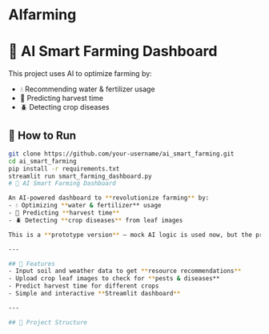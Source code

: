 # AIfarming
# 🌱 AI Smart Farming Dashboard

This project uses AI to optimize farming by:
- 💧 Recommending water & fertilizer usage  
- 📅 Predicting harvest time  
- 🪲 Detecting crop diseases  

## 🚀 How to Run
```bash
git clone https://github.com/your-username/ai_smart_farming.git
cd ai_smart_farming
pip install -r requirements.txt
streamlit run smart_farming_dashboard.py
# 🌱 AI Smart Farming Dashboard

An AI-powered dashboard to **revolutionize farming** by:
- 💧 Optimizing **water & fertilizer** usage  
- 📅 Predicting **harvest time**  
- 🪲 Detecting **crop diseases** from leaf images  

This is a **prototype version** — mock AI logic is used now, but the project is designed to integrate **real machine learning models** in the next phase.

---

## 🚀 Features
- Input soil and weather data to get **resource recommendations**  
- Upload crop leaf images to check for **pests & diseases**  
- Predict harvest time for different crops  
- Simple and interactive **Streamlit dashboard**  

---

## 📂 Project Structure
